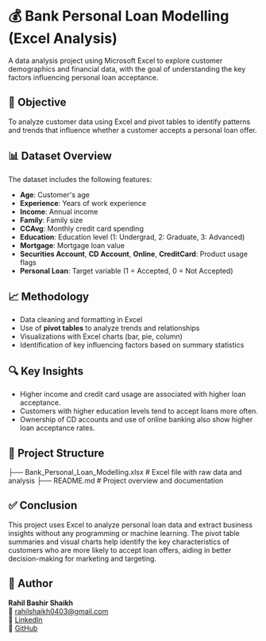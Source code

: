 # 💰 Bank Personal Loan Modelling (Excel Analysis)

A data analysis project using Microsoft Excel to explore customer demographics and financial data, with the goal of understanding the key factors influencing personal loan acceptance.

## 📌 Objective

To analyze customer data using Excel and pivot tables to identify patterns and trends that influence whether a customer accepts a personal loan offer.

## 📊 Dataset Overview

The dataset includes the following features:

- **Age**: Customer's age  
- **Experience**: Years of work experience  
- **Income**: Annual income  
- **Family**: Family size  
- **CCAvg**: Monthly credit card spending  
- **Education**: Education level (1: Undergrad, 2: Graduate, 3: Advanced)  
- **Mortgage**: Mortgage loan value  
- **Securities Account**, **CD Account**, **Online**, **CreditCard**: Product usage flags  
- **Personal Loan**: Target variable (1 = Accepted, 0 = Not Accepted)  

## 📈 Methodology

- Data cleaning and formatting in Excel  
- Use of **pivot tables** to analyze trends and relationships  
- Visualizations with Excel charts (bar, pie, column)  
- Identification of key influencing factors based on summary statistics

## 🔍 Key Insights

- Higher income and credit card usage are associated with higher loan acceptance.  
- Customers with higher education levels tend to accept loans more often.  
- Ownership of CD accounts and use of online banking also show higher loan acceptance rates.  

## 📁 Project Structure

├── Bank_Personal_Loan_Modelling.xlsx # Excel file with raw data and analysis
├── README.md # Project overview and documentation



## ✅ Conclusion

This project uses Excel to analyze personal loan data and extract business insights without any programming or machine learning. The pivot table summaries and visual charts help identify the key characteristics of customers who are more likely to accept loan offers, aiding in better decision-making for marketing and targeting.

## 👤 Author

**Rahil Bashir Shaikh**  
📧 rahilshaikh0403@gmail.com  
🔗 [LinkedIn](https://www.linkedin.com/in/rahilshaikh144)  
💼 [GitHub](https://github.com/rahilshaikh0403)

